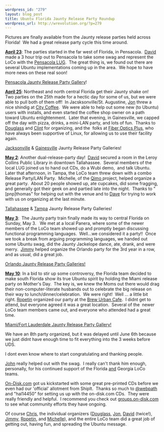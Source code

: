 ```yaml
--- 
wordpress_id: "279"
layout: blog_post
title: Ubuntu Florida Jaunty Release Party Roundup
wordpress_url: http://wrevolution.org/?p=279
---
```

Pictures are finally available from the Jaunty release parties held across Florida!  We had a great release party cycle this time around.

<span style="text-decoration: underline;"><strong>April 23</strong></span>: The parties started in the far west of Florida, in Pensacola.  <a href="https://launchpad.net/~maxolasersquad">David</a> made a 3 hour trip out to Pensacola to take some swag and represent the LoCo with the <a href="http://www.pcolalug.org/">Pensacola LUG</a>.  The great thing is, we found out there are several Ubuntu implementations coming up in the area.  We hope to have more news on these real soon!

<a href="http://www.ubuntu-fl.org/index.php/gallery-ubottmenu-85/149-jaunty-release-party-pensacola-gallery.html">Pensacola Jaunty Release Party Gallery</a>!

<span style="text-decoration: underline;"><strong>April 25</strong></span>: Northeast and north central Florida get their Jaunty shake on!  Two parties on the 25th made for a hectic day for some of us, but we were able to pull both of them off!  In Jacsksonville/St. Augustine, <a href="https://launchpad.net/~neotaoisttechnopagan">Jon</a> threw a nice shindig at <a href="http://www.citycoffeeco.com/">City Coffee</a>.  We were able to help out some new (to Ubuntu) users with installs, and even started the coffee shop owner on a path toward Ubuntu enlightenment.  Later that evening, in Gainesville, we capped off the day with pizza, drinks, a mini-LAN party, and lots of fun.  Thanks to <a href="https://launchpad.net/~crashsystems">Douglass</a> and <a href="https://launchpad.net/~clinton-collins-family">Clint</a> for organizing, and the  folks at <a href="http://www.fiberopticsplus.com/">Fiber Optics Plus</a>, who have always been supportive of Linux, for allowing us to use their facility again.

<a href="http://www.ubuntu-fl.org/index.php/gallery-ubottmenu-85/143-jaunty-release-party-jax.html">Jacksonville</a> &amp; <a href="http://www.ubuntu-fl.org/index.php/gallery-ubottmenu-85/148-jaunty-release-party-gainesville-gallery.html">Gainesville</a> Jaunty Release Party Galleries!

<span style="text-decoration: underline;"><strong>May 2</strong></span>: Another dual-release-party day!  <a href="https://launchpad.net/~maxolasersquad">David</a> secured a room in the Leroy Collins Public Library in downtown Tallahassee.  Several members of the local LUG joined us to hand out CDs, do a Wubi demo,  and talk Ubuntu.  Later that afternoon, in Tampa, the LoCo team threw down with a combo Release Party/LAN Party.  Michelle, of the <a href="http://www.qimo4kids.com/">Qimo </a>project, helped organize a great party.  About 20 people showed up, ate cupcakes, did some fragging, and generally got their geek on and partied late into the night.  Thanks to "[pnp]thomas" for helping out with the venue and to <a href="https://launchpad.net/~dave-cabot">Dave</a> for trying to work with us on organizing at the last minute.

<a href="http://www.ubuntu-fl.org/index.php/gallery-ubottmenu-85/145-tallahassee-release-party-gallery.html">Tallahassee</a> &amp; <a href="http://www.ubuntu-fl.org/index.php/gallery-ubottmenu-85/142-tampa-release-party-gallery.html">Tampa</a> Jaunty Release Party Galleries!

<span style="text-decoration: underline;"><strong>May 3</strong></span>:  The Jaunty party train finally made its way to central Florida on Sunday, May 3.   We met at a local Panera, where some of the newer members of the LoCo team showed up and promptly began discussing functional programming languages.  Well...we considered it a party!!  Once we took a break from arguing programming languages, we handed out some Ubuntu swag, did the Jaunty Jackelope dance, ate, drank, and were merry.  <a href="http://launchpad.net/~pak33m">Jimmy</a> helped organize the Orlando party for the 3rd year in a row, and as usual, did a great job.

<a href="http://www.ubuntu-fl.org/index.php/gallery-ubottmenu-85/150-jaunty-release-party-orlando-gallery.html">Orlando Jaunty Release Party Galleries!</a>

<span style="text-decoration: underline;"><strong>May 10</strong></span>: In a bid to stir up some controversy, the Florida team decided to make south Florida show its true Ubuntu spirit by holding the Miami release party on Mother's Day.  The key is, we knew the Moms out there would drag their non-computer-literate husbands out to celebrate the big release on their way to lunch/dinner/celebration.  We were right!  Well ... a little bit right. <a href="https://launchpad.net/~ropetin">Ropetin</a> organized our party at the <a class="http" href="http://www.brewurbancafe.com/">Brew Urban Cafe</a>.  I didnt get to attend, but everyone agreed it was a great location.  Several of the  newer LoCo team members came out, and everyone who attended had a great time.

<a href="http://www.ubuntu-fl.org/index.php/gallery-ubottmenu-85/147-miami-release-party-gallery.html">Miami/Fort Lauderdale Jaunty Release Party Gallery!</a>

We have an 8th party organized, but it was delayed until June 6th because we just didnt have enough time to fit everything into the 3 weeks before UDS.

I dont even know where to start congratulating and thanking people.  <a href="http://launchpad.net/~zoopster"></a>

<a href="https://launchpad.net/~jpugh">John</a> really helped out with the swag.  I really can't thank him enough, personally, for his continued support of the Florida <span style="text-decoration: underline;">and</span> Georgia LoCo teams.

<a href="http://www.on-disk.com">On-Disk.com</a> got us kickstarted with some great pre-printed CDs before we even had our 'official' allotment from ShipIt.  Thanks so much to <a href="http://identi.ca/webpath">@webpath</a> and "hal14450" for setting us up with the on-disk.com CDs.  They were really friendly and helpful.  I recommend you check out <a href="http://groups.on-disk.com">groups.on-disk.com</a> to see what community efforts they have ongoing.

Of course <a href="http://launchpad.net/~itnet7">Chris</a>, the individual organizers (<a href="http://launchpad.net/~crashsystems">Douglass</a>, <a href="http://launchpad.net/~neotaoisttechnopagan">Jon</a>, <a href="http://launchpad.net/~maxolasersquad">David</a> (twice!), <a href="http://launchpad.net/~pak33m">Jimmy</a>, <a href="http://launchpad.net/~ropetin">Ropetin</a>, and <a href="http://www.qimo4kids.com/">Michelle</a>), and the entire LoCo team did a great job of getting out, having fun, and spreading the Ubuntu message.
